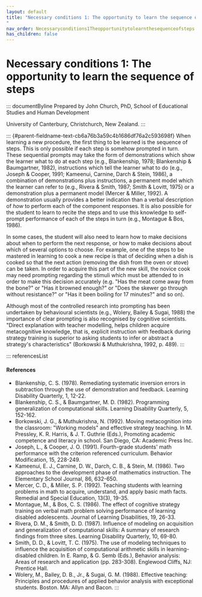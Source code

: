 ```yaml
---
layout: default
title: "Necessary conditions 1: The opportunity to learn the sequence of steps 
"
nav_order: Necessaryconditions1Theopportunitytolearnthesequenceofsteps
has_children: false
---
```

# Necessary conditions 1: The opportunity to learn the sequence of steps 


::: documentByline
Prepared by John Church, PhD, School of Educational Studies and Human
Development

University of Canterbury, Christchurch, New Zealand.
:::

::: {#parent-fieldname-text-cb6a76b3a59c4b1686df76a2c593698f}
When learning a new procedure, the first thing to be learned is the
sequence of steps. This is only possible if each step is somehow
prompted in turn. These sequential prompts may take the form of
demonstrations which show the learner what to do at each step (e.g.,
Blankenship, 1978; Blankenship & Baumgartner, 1982), instructions which
tell the learner what to do (e.g., Joseph & Cooper, 1991; Kameenui,
Carnine, Darch & Stein, 1986), a combination of demonstrations plus
instructions, a permanent model which the learner can refer to (e.g.,
Rivera & Smith, 1987; Smith & Lovitt, 1975) or a demonstration plus a
permanent model (Mercer & Miller, 1992). A demonstration usually
provides a better indication than a verbal description of *how* to
perform each of the component responses. It is also possible for the
student to learn to recite the steps and to use this knowledge to
self-prompt performance of each of the steps in turn (e.g., Montague &
Bos, 1986).

In some cases, the student will also need to learn how to make decisions
about when to perform the next response, or how to make decisions about
which of several options to choose. For example, one of the steps to be
mastered in learning to cook a new recipe is that of deciding when a
dish is cooked so that the next action (removing the dish from the oven
or stove) can be taken. In order to acquire this part of the new skill,
the novice cook may need prompting regarding the stimuli which must be
attended to in order to make this decision accurately (e.g. "Has the
meat come away from the bone?" or "Has it browned enough?" or "Does the
skewer go through without resistance?" or "Has it been boiling for 17
minutes?" and so on).

Although most of the controlled research into prompting has been
undertaken by behavioural scientists (e.g., Wolery, Bailey & Sugai,
1988) the importance of clear prompting is also recognised by cognitive
scientists. "Direct explanation with teacher modelling, helps children
acquire metacognitive knowledge, that is, explicit instruction with
feedback during strategy training is superior to asking students to
infer or abstract a strategy\'s characteristics" (Borkowski &
Muthukrishna, 1992, p. 489).
:::

::: referencesList
#### References

-   Blankenship, C. S. (1978). Remediating systematic inversion errors
    in subtraction through the use of demonstration and feedback.
    Learning Disability Quarterly, 1, 12-22.
-   Blankenship, C. S., & Baumgartner, M. D. (1982). Programming
    generalization of computational skills. Learning Disability
    Quarterly, 5, 152-162.
-   Borkowski, J. G., & Muthukrishna, N. (1992). Moving metacognition
    into the classroom: "Working models" and effective strategy
    teaching. In M. Pressley, K. R. Harris, & J. T. Guthrie (Eds.),
    Promoting academic competence and literacy in school. San Diego, CA:
    Academic Press Inc.
-   Joseph, L., & Cooper, J. O. (1991). Fourth-grade students\' math
    performance with the criterion referenced curriculum. Behavior
    Modification, 15, 228-249.
-   Kameenui, E. J., Carnine, D. W., Darch, C. B., & Stein, M. (1986).
    Two approaches to the development phase of mathematics instruction.
    The Elementary School Journal, 86, 632-650.
-   Mercer, C. D., & Miller, S. P. (1992). Teaching students with
    learning problems in math to acquire, understand, and apply basic
    math facts. Remedial and Special Education, 13(3), 19-35.
-   Montague, M., & Bos, C. S. (1986). The effect of cognitive strategy
    training on verbal math problem solving performance of learning
    disabled adolescents. Journal of Learning Disabilities, 19, 26-33.
-   Rivera, D. M., & Smith, D. D. (1987). Influence of modeling on
    acquisition and generalization of computational skills: A summary of
    research findings from three sites. Learning Disability Quarterly,
    10, 69-80.
-   Smith, D. D., & Lovitt, T. C. (1975). The use of modeling techniques
    to influence the acquisition of computational arithmetic skills in
    learning-disabled children. In E. Ramp, & G. Semb (Eds.), Behavior
    analysis: Areas of research and application (pp. 283-308). Englewood
    Cliffs, NJ: Prentice Hall.
-   Wolery, M., Bailey, D. B., Jr., & Sugai, G. M. (1988). Effective
    teaching: Principles and procedures of applied behavior analysis
    with exceptional students. Boston. MA: Allyn and Bacon.
:::
